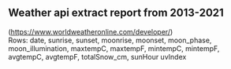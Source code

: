 ## Weather api extract report from 2013-2021
(https://www.worldweatheronline.com/developer/)<br>
Rows: date,	sunrise,	sunset,	moonrise,	moonset,	moon_phase,	moon_illumination,	maxtempC,	maxtempF,	mintempC,	mintempF,	avgtempC,	avgtempF,	totalSnow_cm,	sunHour uvIndex
